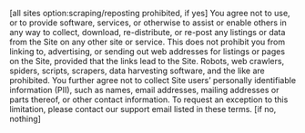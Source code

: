 
[all sites option:scraping/reposting prohibited, if yes]
You agree not to use, or to provide software, services, or otherwise to assist or enable others in any way to collect, download, re-distribute, or re-post any listings or data from the Site on any other site or service.  This does not prohibit you from linking to, advertising, or sending out web addresses for listings or pages on the Site, provided that the links lead to the Site.  Robots, web crawlers, spiders, scripts, scrapers, data harvesting software, and the like are prohibited. You further agree not to collect Site users’ personally identifiable information (PII), such as names, email addresses, mailing addresses or parts thereof, or other contact information.  To request an exception to this limitation, please contact our support email listed in these terms.
[if no, nothing]
